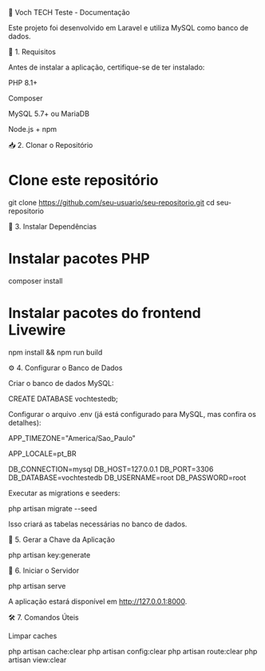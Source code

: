 📌 Voch TECH Teste - Documentação

Este projeto foi desenvolvido em Laravel e utiliza MySQL como banco de dados.

🚀 1. Requisitos

Antes de instalar a aplicação, certifique-se de ter instalado:

PHP 8.1+

Composer

MySQL 5.7+ ou MariaDB

Node.js + npm

📥 2. Clonar o Repositório

# Clone este repositório

git clone https://github.com/seu-usuario/seu-repositorio.git
cd seu-repositorio

🔧 3. Instalar Dependências

# Instalar pacotes PHP

composer install

# Instalar pacotes do frontend Livewire

npm install && npm run build

⚙️ 4. Configurar o Banco de Dados

Criar o banco de dados MySQL:

CREATE DATABASE vochtestedb;

Configurar o arquivo .env (já está configurado para MySQL, mas confira os detalhes):

APP_TIMEZONE="America/Sao_Paulo"

APP_LOCALE=pt_BR

DB_CONNECTION=mysql
DB_HOST=127.0.0.1
DB_PORT=3306
DB_DATABASE=vochtestedb
DB_USERNAME=root
DB_PASSWORD=root

Executar as migrations e seeders:

php artisan migrate --seed

Isso criará as tabelas necessárias no banco de dados.

🔑 5. Gerar a Chave da Aplicação

php artisan key:generate

🚀 6. Iniciar o Servidor

php artisan serve

A aplicação estará disponível em http://127.0.0.1:8000.

🛠 7. Comandos Úteis

Limpar caches

php artisan cache:clear
php artisan config:clear
php artisan route:clear
php artisan view:clear
